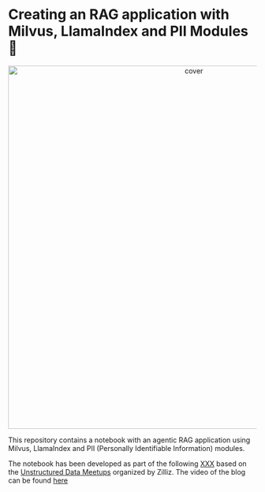 # Creating an RAG application with Milvus, LlamaIndex and PII Modules 🦙

<p align="center">
<img width="737" alt="cover" src="https://github.com/user-attachments/assets/146ace1e-706e-4ec5-851c-dbfff55e0d9b">
</p>

This repository contains a notebook with an agentic RAG application using Milvus, LlamaIndex and PII (Personally Identifiable Information) modules.

The notebook has been developed as part of the following [XXX](https://zilliz.com/blog/agentic-rag-using-claude-3.5-sonnet-llamaindex-and-milvus) based on the [Unstructured Data Meetups](https://zilliz.com/community/unstructured-data-meetup) organized by Zilliz. The video of the blog can be found [here]([https://www.youtube.com/watch?v=PM52EVwzB2A&t=1915s](https://www.youtube.com/watch?v=MDHyrhrulWo&t=453s))
